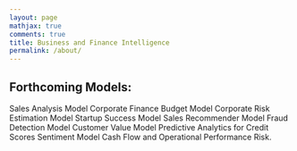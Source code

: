 ```yaml
---
layout: page
mathjax: true
comments: true
title: Business and Finance Intelligence
permalink: /about/
---
```


## Forthcoming Models:

Sales Analysis Model
Corporate Finance Budget Model
Corporate Risk Estimation Model
Startup Success Model
Sales Recommender Model
Fraud Detection Model
Customer Value Model
Predictive Analytics for Credit Scores
Sentiment Model
Cash Flow and Operational Performance Risk.
